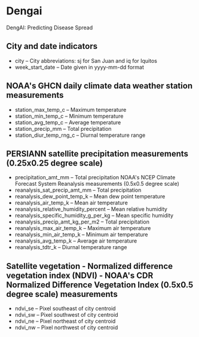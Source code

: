# Dengai

DengAI: Predicting Disease Spread

## City and date indicators

- city – City abbreviations: sj for San Juan and iq for Iquitos
- week_start_date – Date given in yyyy-mm-dd format

## NOAA's GHCN daily climate data weather station measurements

- station_max_temp_c – Maximum temperature
- station_min_temp_c – Minimum temperature
- station_avg_temp_c – Average temperature
- station_precip_mm – Total precipitation
- station_diur_temp_rng_c – Diurnal temperature range

## PERSIANN satellite precipitation measurements (0.25x0.25 degree scale)

- precipitation_amt_mm – Total precipitation
NOAA's NCEP Climate Forecast System Reanalysis measurements (0.5x0.5 degree scale)
- reanalysis_sat_precip_amt_mm – Total precipitation
- reanalysis_dew_point_temp_k – Mean dew point temperature
- reanalysis_air_temp_k – Mean air temperature
- reanalysis_relative_humidity_percent – Mean relative humidity
- reanalysis_specific_humidity_g_per_kg – Mean specific humidity
- reanalysis_precip_amt_kg_per_m2 – Total precipitation
- reanalysis_max_air_temp_k – Maximum air temperature
- reanalysis_min_air_temp_k – Minimum air temperature
- reanalysis_avg_temp_k – Average air temperature
- reanalysis_tdtr_k – Diurnal temperature range

## Satellite vegetation - Normalized difference vegetation index (NDVI) - NOAA's CDR Normalized Difference Vegetation Index (0.5x0.5 degree scale) measurements

- ndvi_se – Pixel southeast of city centroid
- ndvi_sw – Pixel southwest of city centroid
- ndvi_ne – Pixel northeast of city centroid
- ndvi_nw – Pixel northwest of city centroid


